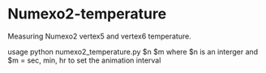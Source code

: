 # Numexo2-temperature

Measuring Numexo2 vertex5 and vertex6 temperature.

usage python numexo2_temperature.py $n $m
where $n is an interger and $m = sec, min, hr to set the animation interval
